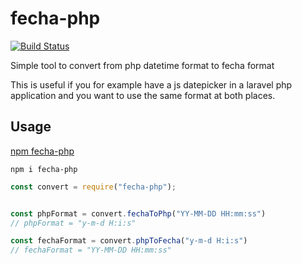 # fecha-php

[![Build Status](https://drone.codingkiwi.dev/api/badges/codingkiwi/fecha-php/status.svg)](https://drone.codingkiwi.dev/codingkiwi/fecha-php)

Simple tool to convert from php datetime format to fecha format

This is useful if you for example have a js datepicker in a laravel php application and you want to use the same format at both places.

## Usage

[npm fecha-php](https://www.npmjs.com/package/fecha-php)
```
npm i fecha-php
```

```js
const convert = require("fecha-php");


const phpFormat = convert.fechaToPhp("YY-MM-DD HH:mm:ss")
// phpFormat = "y-m-d H:i:s"

const fechaFormat = convert.phpToFecha("y-m-d H:i:s")
// fechaFormat = "YY-MM-DD HH:mm:ss"
```